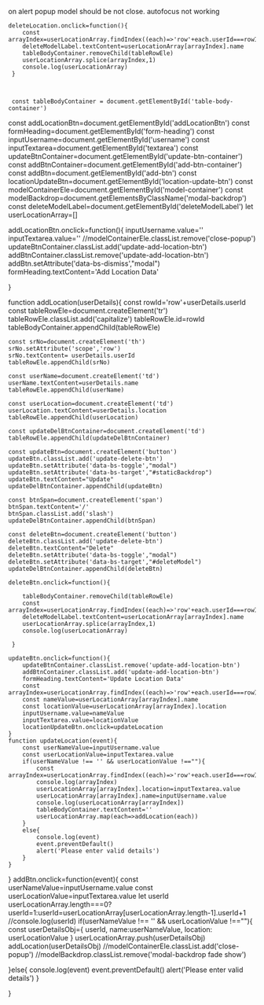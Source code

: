 on alert popup model should be not close.
autofocus not working

    deleteLocation.onclick=function(){
        const arrayIndex=userLocationArray.findIndex((each)=>'row'+each.userId===rowId)
        deleteModelLabel.textContent=userLocationArray[arrayIndex].name
        tableBodyContainer.removeChild(tableRowEle)
        userLocationArray.splice(arrayIndex,1)
        console.log(userLocationArray)
     }



     const tableBodyContainer = document.getElementById('table-body-container')
const addLocationBtn=document.getElementById('addLocationBtn')
const formHeading=document.getElementById('form-heading')
const inputUsername=document.getElementById('username')
const inputTextarea=document.getElementById('textarea')
const updateBtnContainer=document.getElementById('update-btn-container')
const addBtnContainer=document.getElementById('add-btn-container')
const addBtn=document.getElementById('add-btn')
const locationUpdateBtn=document.getElementById('location-update-btn')
const modelContainerEle=document.getElementById('model-container')
const modelBackdrop=document.getElementsByClassName('modal-backdrop')
const deleteModelLabel=document.getElementById('deleteModelLabel')
let userLocationArray=[]

addLocationBtn.onclick=function(){
    inputUsername.value=''
    inputTextarea.value=''
    //modelContainerEle.classList.remove('close-popup')
    updateBtnContainer.classList.add('update-add-location-btn')
    addBtnContainer.classList.remove('update-add-location-btn')
    addBtn.setAttribute('data-bs-dismiss',"modal")
    formHeading.textContent='Add Location Data'
    
}

function addLocation(userDetails){
    const rowId='row'+userDetails.userId
    const tableRowEle=document.createElement('tr')
    tableRowEle.classList.add('capitalize')
    tableRowEle.id=rowId
    tableBodyContainer.appendChild(tableRowEle)

    const srNo=document.createElement('th')
    srNo.setAttribute('scope','row')
    srNo.textContent= userDetails.userId
    tableRowEle.appendChild(srNo)

    const userName=document.createElement('td')
    userName.textContent=userDetails.name
    tableRowEle.appendChild(userName)
    
    const userLocation=document.createElement('td')
    userLocation.textContent=userDetails.location
    tableRowEle.appendChild(userLocation)

    const updateDelBtnContainer=document.createElement('td')
    tableRowEle.appendChild(updateDelBtnContainer)

    const updateBtn=document.createElement('button')
    updateBtn.classList.add('update-delete-btn')
    updateBtn.setAttribute('data-bs-toggle',"modal")
    updateBtn.setAttribute('data-bs-target',"#staticBackdrop")
    updateBtn.textContent="Update"
    updateDelBtnContainer.appendChild(updateBtn)

    const btnSpan=document.createElement('span')
    btnSpan.textContent='/'
    btnSpan.classList.add('slash')
    updateDelBtnContainer.appendChild(btnSpan)

    const deleteBtn=document.createElement('button')
    deleteBtn.classList.add('update-delete-btn')
    deleteBtn.textContent="Delete"
    deleteBtn.setAttribute('data-bs-toggle',"modal") 
    deleteBtn.setAttribute('data-bs-target',"#deleteModel")
    updateDelBtnContainer.appendChild(deleteBtn)

    deleteBtn.onclick=function(){

        tableBodyContainer.removeChild(tableRowEle)
        const arrayIndex=userLocationArray.findIndex((each)=>'row'+each.userId===rowId)
        deleteModelLabel.textContent=userLocationArray[arrayIndex].name
        userLocationArray.splice(arrayIndex,1)
        console.log(userLocationArray)

     }

    updateBtn.onclick=function(){
        updateBtnContainer.classList.remove('update-add-location-btn')
        addBtnContainer.classList.add('update-add-location-btn')
        formHeading.textContent='Update Location Data'
        const arrayIndex=userLocationArray.findIndex((each)=>'row'+each.userId===rowId)
        const nameValue=userLocationArray[arrayIndex].name
        const locationValue=userLocationArray[arrayIndex].location
        inputUsername.value=nameValue
        inputTextarea.value=locationValue
        locationUpdateBtn.onclick=updateLocation
    }
    function updateLocation(event){
        const userNameValue=inputUsername.value
        const userLocationValue=inputTextarea.value
        if(userNameValue !== '' && userLocationValue !==""){
            const arrayIndex=userLocationArray.findIndex((each)=>'row'+each.userId===rowId)
            console.log(arrayIndex)
            userLocationArray[arrayIndex].location=inputTextarea.value
            userLocationArray[arrayIndex].name=inputUsername.value
            console.log(userLocationArray[arrayIndex])
            tableBodyContainer.textContent=''
            userLocationArray.map(each=>addLocation(each))
        }
        else{
            console.log(event)
            event.preventDefault()
            alert('Please enter valid details')
        }
    }

}
addBtn.onclick=function(event){
    const userNameValue=inputUsername.value
    const userLocationValue=inputTextarea.value
    let userId
    userLocationArray.length===0? userId=1:userId=userLocationArray[userLocationArray.length-1].userId+1
    //console.log(userId)
    if(userNameValue !== '' && userLocationValue !==""){
        const userDetailsObj={
            userId,
            name:userNameValue,
    location: userLocationValue
   }
   userLocationArray.push(userDetailsObj)
   addLocation(userDetailsObj)
   //modelContainerEle.classList.add('close-popup')
   //modelBackdrop.classList.remove('modal-backdrop fade show')
   
}else{
    console.log(event)
    event.preventDefault()
    alert('Please enter valid details')
}

}



 